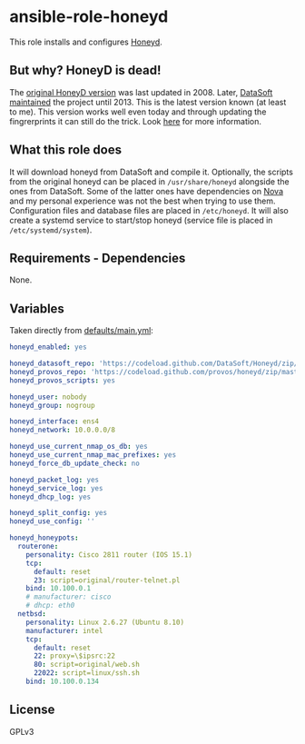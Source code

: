 # ansible-role-honeyd

This role installs and configures [Honeyd](http://www.honeyd.org/). 

## But why? HoneyD is dead!
The [original HoneyD version](https://github.com/provos/honeyd) was last updated in 2008. Later, [DataSoft maintained](https://github.com/DataSoft/Honeyd/commits/master) the project until 2013. This is the latest version known (at least to me). This version works well even today and through updating the fingrerprints it can still do the trick. Look [here](https://github.com/DataSoft/Honeyd/issues/91) for more information.

## What this role does
It will download honeyd from DataSoft and compile it. Optionally, the scripts from the original honeyd can be placed in `/usr/share/honeyd` alongside the ones from DataSoft. Some of the latter ones have dependencies on [Nova](https://github.com/DataSoft/Nova) and my personal experience was not the best when trying to use them. Configuration files and database files are placed in `/etc/honeyd`. It will also create a systemd service to start/stop honeyd (service file is placed in `/etc/systemd/system`).

## Requirements - Dependencies
None.

## Variables
Taken directly from [defaults/main.yml](https://github.com/tterranigma/ansible-role-honeyd/blob/master/defaults/main.yml):
```yml
honeyd_enabled: yes                                                             # Turns off the role completely

honeyd_datasoft_repo: 'https://codeload.github.com/DataSoft/Honeyd/zip/master'  # Where honeyd will be downloaded from
honeyd_provos_repo: 'https://codeload.github.com/provos/honeyd/zip/master'      # For the original service scripts
honeyd_provos_scripts: yes                                                      # Enables installing original service scripts

honeyd_user: nobody                                                             # The user honeyd will run as
honeyd_group: nogroup                                                           # The group honeyd will run as

honeyd_interface: ens4                                                          # The interface honeyd will listen on
honeyd_network: 10.0.0.0/8                                                      # Packets destined to this subnet will be captured by honeyd

honeyd_use_current_nmap_os_db: yes                                              # Update the OS db
honeyd_use_current_nmap_mac_prefixes: yes                                       # Update MAC prefixes
honeyd_force_db_update_check: no                                                # If yes, it will cause ansible to check for updates in the OS/MAC databases

honeyd_packet_log: yes                                                          # Enables packet logging
honeyd_service_log: yes                                                         # Enables service logging
honeyd_dhcp_log: yes                                                            # Enables DHCP logging

honeyd_split_config: yes                                                        # Split configuration into one file per defined honeypot
honeyd_use_config: ''                                                           # a local file to upload and integrate with the rest of the configuration

honeyd_honeypots:                                                               # Example of how honeypots are defined. All the supported
  routerone:                                                                    # options are shown.
    personality: Cisco 2811 router (IOS 15.1)
    tcp:
      default: reset
      23: script=original/router-telnet.pl
    bind: 10.100.0.1
    # manufacturer: cisco
    # dhcp: eth0
  netbsd:
    personality: Linux 2.6.27 (Ubuntu 8.10)
    manufacturer: intel
    tcp:
      default: reset
      22: proxy=\$ipsrc:22
      80: script=original/web.sh
      22022: script=linux/ssh.sh
    bind: 10.100.0.134
```
## License
GPLv3
